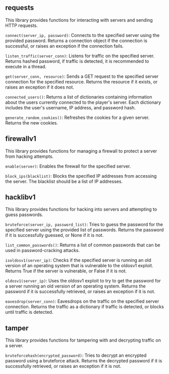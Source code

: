 ## requests

This library provides functions for interacting with servers and sending HTTP requests.

`connect(server_ip, password)`: Connects to the specified server using the provided password. Returns a connection object if the connection is successful, or raises an exception if the connection fails.

`listen_traffic(server_conn)`: Listens for traffic on the specified server. Returns hashed password, if traffic is detected, it is recommended to execute in a thread.

`get(server_conn, resource)`: Sends a GET request to the specified server connection for the specified resource. Returns the resource if it exists, or raises an exception if it does not.

`connected_users()`: Returns a list of dictionaries containing information about the users currently connected to the player's server. Each dictionary includes the user's username, IP address, and password hash.

`generate_random_cookies()`: Refreshes the cookies for a given server. Returns the new cookies.

## firewallv1

This library provides functions for managing a firewall to protect a server from hacking attempts.

`enable(server)`: Enables the firewall for the specified server.

`block_ips(blacklist)`: Blocks the specified IP addresses from accessing the server. The blacklist should be a list of IP addresses.

## hacklibv1

This library provides functions for hacking into servers and attempting to guess passwords.

`bruteforce(server_ip, password_list)`: Tries to guess the password for the specified server using the provided list of passwords. Returns the password if it is successfully guessed, or None if it is not.

`list_common_passwords()`: Returns a list of common passwords that can be used in password-cracking attacks.

`isoldosv1(server_ip)`: Checks if the specified server is running an old version of an operating system that is vulnerable to the oldosv1 exploit. Returns True if the server is vulnerable, or False if it is not.

`oldosv1(server_ip)`: Uses the oldosv1 exploit to try to get the password for a server running an old version of an operating system. Returns the password if it is successfully retrieved, or raises an exception if it is not.

`eavesdrop(server_conn)`: Eavesdrops on the traffic on the specified server connection. Returns the traffic as a dictionary if traffic is detected, or blocks until traffic is detected.

## tamper

This library provides functions for tampering with and decrypting traffic on a server.

`bruteforcehash(encrypted_password)`: Tries to decrypt an encrypted password using a bruteforce attack. Returns the decrypted password if it is successfully retrieved, or raises an exception if it is not.
